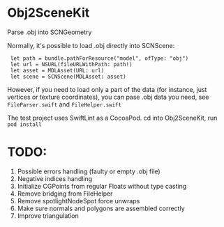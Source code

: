 # Obj2SceneKit
Parse .obj into SCNGeometry

Normally, it's possible to load .obj directly into SCNScene:

```let bundle = NSBundle.mainBundle()  
 let path = bundle.pathForResource("model", ofType: "obj")  
 let url = NSURL(fileURLWithPath: path!)  
 let asset = MDLAsset(URL: url)  
 let scene = SCNScene(MDLAsset: asset)
 ```
 
However, if you need to load only a part of the data (for instance, just vertices or texture coordinates), you can pase .obj data you need, see `FileParser.swift` and `FileHelper.swift`

The test project uses SwiftLint as a CocoaPod. cd into Obj2SceneKit, run `pod install`

# TODO:

1. Possible errors handling (faulty or empty .obj file)
2. Negative indices handling
3. Initialize CGPoints from regular Floats without type casting
4. Remove bridging from FileHelper
5. Remove spotlightNodeSpot force unwraps
6. Make sure normals and polygons are assembled correctly
7. Improve triangulation
